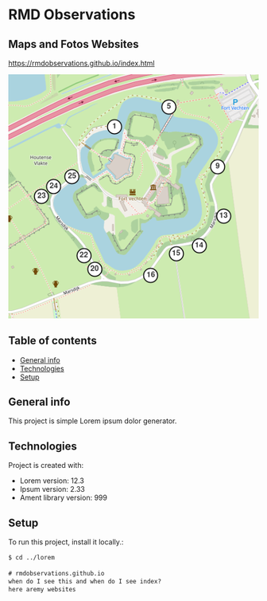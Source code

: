 # RMD Observations
## Maps and Fotos Websites
https://rmdobservations.github.io/index.html

![Limiet Palen around Fort Vechten](./limietPalen_FortVechten/limietpalenFortVechten.png)
## Table of contents
* [General info](#general-info)
* [Technologies](#technologies)
* [Setup](#setup)

## General info
This project is simple Lorem ipsum dolor generator.
	
## Technologies
Project is created with:
* Lorem version: 12.3
* Ipsum version: 2.33
* Ament library version: 999
	
## Setup
To run this project, install it locally.:

```
$ cd ../lorem

# rmdobservations.github.io
when do I see this and when do I see index?
here aremy websites


